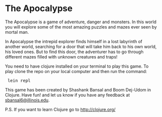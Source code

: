 # The Apocalypse
The Apocalypse is a game of adventure, danger and monsters.
In this world you will explore some of the most amazing puzzles 
and mazes ever seen by mortal man.

In Apocalypse the intrepid explorer finds himself in a lost labyrinth
of another world, searching for a door that will take him back
to his own world, his loved ones. But to find this door,
the adventurer has to go through different mazes filled with
unknown creatures and traps!

You need to have clojure installed on your terminal to play this game.
To play clone the repo on your local computer and then run the command:

<pre> lein repl </pre>

This game has been created by Shashank Bansal and Boom Dej-Udom in Clojure.
Have fun! and let us know if you have any feedback at sbansal6@illinois.edu.

P.S. If you want to learn Clojure go to http://clojure.org/
